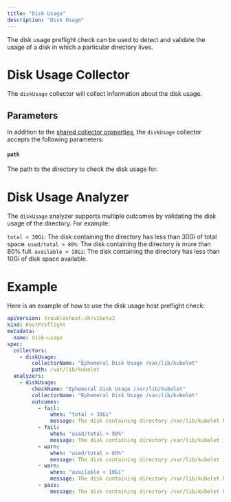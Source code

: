 ```yaml
---
title: "Disk Usage"
description: "Disk Usage"
---
```

 
The disk usage preflight check can be used to detect and validate the usage of a disk in which a particular directory lives.

# Disk Usage Collector

The `diskUsage` collector will collect information about the disk usage.

## Parameters

In addition to the [shared collector properties](https://troubleshoot.sh/docs/collect/collectors/#shared-properties), the `diskUsage` collector accepts the following parameters:

#### `path`

The path to the directory to check the disk usage for.

# Disk Usage Analyzer

The `diskUsage` analyzer supports multiple outcomes by validating the disk usage of the directory. For example:

`total < 30Gi`: The disk containing the directory has less than 30Gi of total space.
`used/total > 80%`: The disk containing the directory is more than 80% full.
`available < 10Gi`: The disk containing the directory has less than 10Gi of disk space available.

# Example

Here is an example of how to use the disk usage host preflight check:

```yaml
apiVersion: troubleshoot.sh/v1beta2
kind: HostPreflight
metadata:
  name: disk-usage
spec:
  collectors:
    - diskUsage:
        collectorName: "Ephemeral Disk Usage /var/lib/kubelet"
        path: /var/lib/kubelet
  analyzers:
    - diskUsage:
        checkName: "Ephemeral Disk Usage /var/lib/kubelet"
        collectorName: "Ephemeral Disk Usage /var/lib/kubelet"
        outcomes:
          - fail:
              when: "total < 30Gi"
              message: The disk containing directory /var/lib/kubelet has less than 30Gi of total space
          - fail:
              when: "used/total > 80%"
              message: The disk containing directory /var/lib/kubelet is more than 80% full
          - warn:
              when: "used/total > 60%"
              message: The disk containing directory /var/lib/kubelet is more than 60% full
          - warn:
              when: "available < 10Gi"
              message: The disk containing directory /var/lib/kubelet has less than 10Gi of disk space available
          - pass:
              message: The disk containing directory /var/lib/kubelet has at least 10Gi of disk space available and is not nearly full
```

